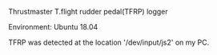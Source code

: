 Thrustmaster T.flight rudder pedal(TFRP) logger

Environment: Ubuntu 18.04

TFRP was detected at the location '/dev/input/js2' on my PC.
